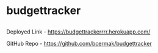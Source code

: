 # budgettracker

##

##

###

Deployed Link - https://budgettrackerrrr.herokuapp.com/

GitHub Repo - https://github.com/bcermak/budgettracker